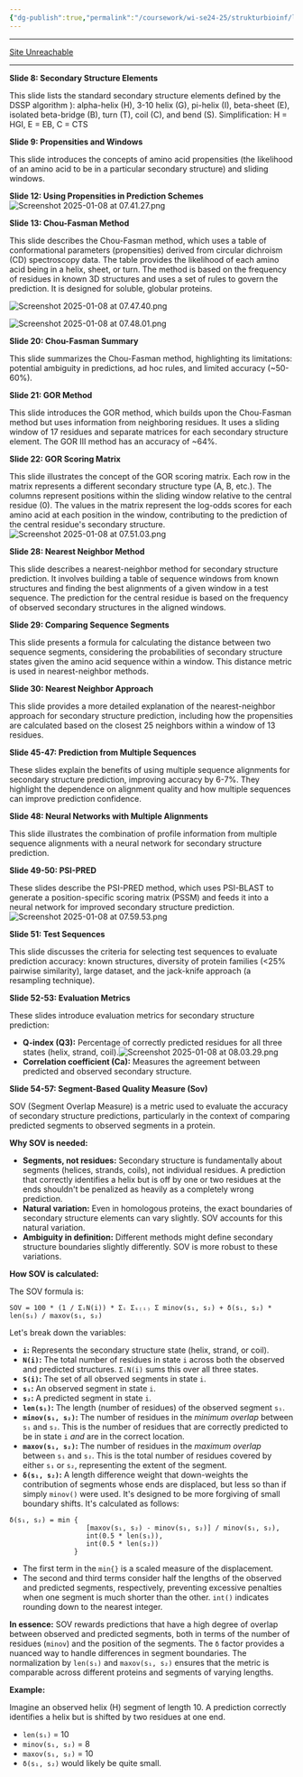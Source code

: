 ```yaml
---
{"dg-publish":true,"permalink":"/coursework/wi-se24-25/strukturbioinf/lecture-notes/l14-ssp/","noteIcon":""}
---
```


---
[Site Unreachable](https://aistudio.google.com/prompts/14wtW__r72YV3oyhTEdsOlQ1avQAQaEAv)


---




**Slide 8: Secondary Structure Elements**

This slide lists the standard secondary structure elements defined by the DSSP algorithm ): alpha-helix (H), 3-10 helix (G), pi-helix (I), beta-sheet (E), isolated beta-bridge (B), turn (T), coil (C), and bend (S). Simplification: H = HGI, E = EB, C = CTS

**Slide 9: Propensities and Windows**

This slide introduces the concepts of amino acid propensities (the likelihood of an amino acid to be in a particular secondary structure) and sliding windows.  



**Slide 12: Using Propensities in Prediction Schemes**
![Screenshot 2025-01-08 at 07.41.27.png](/img/user/Attachments/Screenshot%202025-01-08%20at%2007.41.27.png)



**Slide 13: Chou-Fasman Method**

This slide describes the Chou-Fasman method, which uses a table of conformational parameters (propensities) derived from circular dichroism (CD) spectroscopy data. The table provides the likelihood of each amino acid being in a helix, sheet, or turn. The method is based on the frequency of residues in known 3D structures and uses a set of rules to govern the prediction.  It is designed for soluble, globular proteins.

![Screenshot 2025-01-08 at 07.47.40.png](/img/user/Attachments/Screenshot%202025-01-08%20at%2007.47.40.png)

![Screenshot 2025-01-08 at 07.48.01.png](/img/user/Attachments/Screenshot%202025-01-08%20at%2007.48.01.png)


**Slide 20: Chou-Fasman Summary**

This slide summarizes the Chou-Fasman method, highlighting its limitations: potential ambiguity in predictions, ad hoc rules, and limited accuracy (~50-60%).

**Slide 21: GOR Method**

This slide introduces the GOR method, which builds upon the Chou-Fasman method but uses information from neighboring residues. It uses a sliding window of 17 residues and separate matrices for each secondary structure element. The GOR III method has an accuracy of ~64%.

**Slide 22: GOR Scoring Matrix**

This slide illustrates the concept of the GOR scoring matrix. Each row in the matrix represents a different secondary structure type (A, B, etc.).  The columns represent positions within the sliding window relative to the central residue (0). The values in the matrix represent the log-odds scores for each amino acid at each position in the window, contributing to the prediction of the central residue's secondary structure.
![Screenshot 2025-01-08 at 07.51.03.png](/img/user/Attachments/Screenshot%202025-01-08%20at%2007.51.03.png)





**Slide 28: Nearest Neighbor Method**

This slide describes a nearest-neighbor method for secondary structure prediction. It involves building a table of sequence windows from known structures and finding the best alignments of a given window in a test sequence. The prediction for the central residue is based on the frequency of observed secondary structures in the aligned windows.

**Slide 29: Comparing Sequence Segments**

This slide presents a formula for calculating the distance between two sequence segments, considering the probabilities of secondary structure states given the amino acid sequence within a window.  This distance metric is used in nearest-neighbor methods.

**Slide 30: Nearest Neighbor Approach**

This slide provides a more detailed explanation of the nearest-neighbor approach for secondary structure prediction, including how the propensities are calculated based on the closest 25 neighbors within a window of 13 residues. 




**Slide 45-47: Prediction from Multiple Sequences**

These slides explain the benefits of using multiple sequence alignments for secondary structure prediction, improving accuracy by 6-7%.  They highlight the dependence on alignment quality and how multiple sequences can improve prediction confidence.

**Slide 48: Neural Networks with Multiple Alignments**

This slide illustrates the combination of profile information from multiple sequence alignments with a neural network for secondary structure prediction.

**Slide 49-50: PSI-PRED**

These slides describe the PSI-PRED method, which uses PSI-BLAST to generate a position-specific scoring matrix (PSSM) and feeds it into a neural network for improved secondary structure prediction.
![Screenshot 2025-01-08 at 07.59.53.png](/img/user/Attachments/Screenshot%202025-01-08%20at%2007.59.53.png)

**Slide 51: Test Sequences**

This slide discusses the criteria for selecting test sequences to evaluate prediction accuracy: known structures, diversity of protein families (<25% pairwise similarity), large dataset, and the jack-knife approach (a resampling technique).

**Slide 52-53: Evaluation Metrics**

These slides introduce evaluation metrics for secondary structure prediction:
* **Q-index (Q3):** Percentage of correctly predicted residues for all three states (helix, strand, coil).![Screenshot 2025-01-08 at 08.03.29.png](/img/user/Attachments/Screenshot%202025-01-08%20at%2008.03.29.png)
* **Correlation coefficient (Ca):** Measures the agreement between predicted and observed secondary structure.

**Slide 54-57: Segment-Based Quality Measure (Sov)**


SOV (Segment Overlap Measure) is a metric used to evaluate the accuracy of secondary structure predictions, particularly in the context of comparing predicted segments to observed segments in a protein.

**Why SOV is needed:**

* **Segments, not residues:** Secondary structure is fundamentally about segments (helices, strands, coils), not individual residues. A prediction that correctly identifies a helix but is off by one or two residues at the ends shouldn't be penalized as heavily as a completely wrong prediction.
* **Natural variation:**  Even in homologous proteins, the exact boundaries of secondary structure elements can vary slightly. SOV accounts for this natural variation.
* **Ambiguity in definition:** Different methods might define secondary structure boundaries slightly differently. SOV is more robust to these variations.

**How SOV is calculated:**

The SOV formula is:

```
SOV = 100 * (1 / ΣᵢN(i)) * Σᵢ Σₛ₍ᵢ₎ Σ minov(s₁, s₂) + δ(s₁, s₂) * len(s₁) / maxov(s₁, s₂) 
```

Let's break down the variables:

* **`i`:**  Represents the secondary structure state (helix, strand, or coil).
* **`N(i)`:**  The total number of residues in state `i` across both the observed and predicted structures.  `ΣᵢN(i)` sums this over all three states.
* **`S(i)`:**  The set of all observed segments in state `i`.
* **`s₁`:** An observed segment in state `i`.
* **`s₂`:** A predicted segment in state `i`.
* **`len(s₁)`:** The length (number of residues) of the observed segment `s₁`.
* **`minov(s₁, s₂)`:** The number of residues in the *minimum overlap* between `s₁` and `s₂`.  This is the number of residues that are correctly predicted to be in state `i` *and* are in the correct location.
* **`maxov(s₁, s₂)`:** The number of residues in the *maximum overlap* between `s₁` and `s₂`. This is the total number of residues covered by either `s₁` or `s₂`, representing the extent of the segment.
* **`δ(s₁, s₂)`:** A length difference weight that down-weights the contribution of segments whose ends are displaced, but less so than if simply `minov()` were used. It's designed to be more forgiving of small boundary shifts. It's calculated as follows:

```
δ(s₁, s₂) = min {
                   [maxov(s₁, s₂) - minov(s₁, s₂)] / minov(s₁, s₂),
                   int(0.5 * len(s₁)),
                   int(0.5 * len(s₂))
                }
```

* The first term in the `min{}` is a scaled measure of the displacement.
* The second and third terms consider half the lengths of the observed and predicted segments, respectively, preventing excessive penalties when one segment is much shorter than the other. `int()` indicates rounding down to the nearest integer.


**In essence:**  SOV rewards predictions that have a high degree of overlap between observed and predicted segments, both in terms of the number of residues (`minov`) and the position of the segments. The `δ` factor provides a nuanced way to handle differences in segment boundaries. The normalization by `len(s₁)` and `maxov(s₁, s₂)` ensures that the metric is comparable across different proteins and segments of varying lengths.

**Example:**

Imagine an observed helix (H) segment of length 10.  A prediction correctly identifies a helix but is shifted by two residues at one end.

* `len(s₁)` = 10
* `minov(s₁, s₂)` = 8
* `maxov(s₁, s₂)` = 10
* `δ(s₁, s₂)` would likely be quite small.


